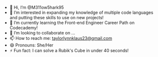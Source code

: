 - 👋 Hi, I’m @M311ow5hark95
- 👀 I’m interested in expanding my knowledge of multiple code languages and putting these skills to use on new projects!
- 🌱 I’m currently learning the Front-end Engineer Career Path on Codecademy!
- 💞️ I’m looking to collaborate on ...
- 📫 How to reach me: taylorlynnklaus23@gmail.com
- 😄 Pronouns: She/Her
- ⚡ Fun fact: I can solve a Rubik's Cube in under 40 seconds!

<!---
M311ow5hark95/M311ow5hark95 is a ✨ special ✨ repository because its `README.md` (this file) appears on your GitHub profile.
You can click the Preview link to take a look at your changes.
--->
